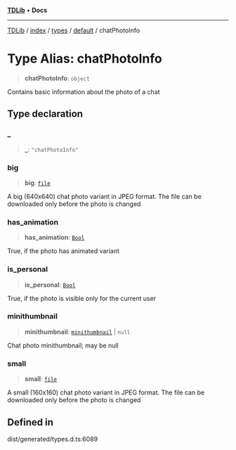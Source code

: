 [**TDLib**](../../../../../../README.md) • **Docs**

***

[TDLib](../../../../../../modules.md) / [index](../../../../../README.md) / [types](../../../README.md) / [default](../README.md) / chatPhotoInfo

# Type Alias: chatPhotoInfo

> **chatPhotoInfo**: `object`

Contains basic information about the photo of a chat

## Type declaration

### \_

> **\_**: `"chatPhotoInfo"`

### big

> **big**: [`file`](file-1.md)

A big (640x640) chat photo variant in JPEG format. The file can be downloaded only before the photo is changed

### has\_animation

> **has\_animation**: [`Bool`](Bool.md)

True, if the photo has animated variant

### is\_personal

> **is\_personal**: [`Bool`](Bool.md)

True, if the photo is visible only for the current user

### minithumbnail

> **minithumbnail**: [`minithumbnail`](minithumbnail-1.md) \| `null`

Chat photo minithumbnail; may be null

### small

> **small**: [`file`](file-1.md)

A small (160x160) chat photo variant in JPEG format. The file can be downloaded only before the photo is changed

## Defined in

dist/generated/types.d.ts:6089
